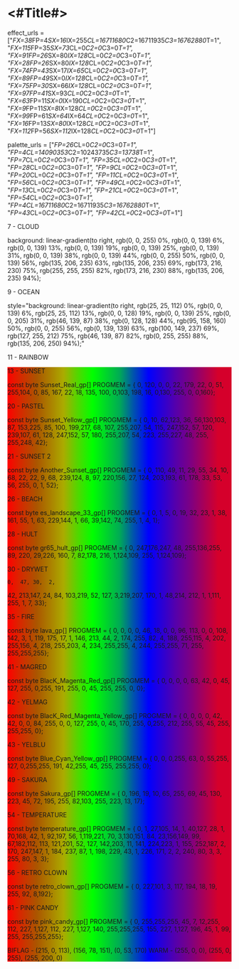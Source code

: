 #  <#Title#>

effect_urls = ["*FX=38*FP=4*SX=16*IX=255*CL=16711680*C2=16711935*C3=16762880*T=1",
               "*FX=115*FP=35*SX=73*CL=0*C2=0*C3=0*T=1",
               "*FX=91*FP=26*SX=80*IX=128*CL=0*C2=0*C3=0*T=1",
               "*FX=28*FP=26*SX=80*IX=128*CL=0*C2=0*C3=0*T=1",
               "*FX=74*FP=43*SX=17*IX=65*CL=0*C2=0*C3=0*T=1",
               "*FX=89*FP=49*SX=0*IX=128*CL=0*C2=0*C3=0*T=1",
               "*FX=75*FP=30*SX=66*IX=128*CL=0*C2=0*C3=0*T=1",
               "*FX=97*FP=41*SX=93*CL=0*C2=0*C3=0*T=1",
               "*FX=63*FP=11*SX=0*IX=190*CL=0*C2=0*C3=0*T=1",
               "*FX=9*FP=11*SX=8*IX=128*CL=0*C2=0*C3=0*T=1",
               "*FX=99*FP=61*SX=64*IX=64*CL=0*C2=0*C3=0*T=1",
               "*FX=16*FP=13*SX=80*IX=128*CL=0*C2=0*C3=0*T=1",
               "*FX=112*FP=56*SX=112*IX=128*CL=0*C2=0*C3=0*T=1"]

palette_urls = ["*FP=26*CL=0*C2=0*C3=0*T=1",
                "*FP=4*CL=14090353*C2=10243735*C3=13738*T=1",
                "*FP=7*CL=0*C2=0*C3=0*T=1",
                "*FP=35*CL=0*C2=0*C3=0*T=1",
                "*FP=28*CL=0*C2=0*C3=0*T=1",
                "*FP=9*CL=0*C2=0*C3=0*T=1",
                "*FP=20*CL=0*C2=0*C3=0*T=1",
                "*FP=11*CL=0*C2=0*C3=0*T=1",
                "*FP=56*CL=0*C2=0*C3=0*T=1",
                "*FP=49*CL=0*C2=0*C3=0*T=1",
                "*FP=13*CL=0*C2=0*C3=0*T=1",
                "*FP=21*CL=0*C2=0*C3=0*T=1",
                "*FP=54*CL=0*C2=0*C3=0*T=1",
                "*FP=4*CL=16711680*C2=16711935*C3=16762880*T=1",
                "*FP=43*CL=0*C2=0*C3=0*T=1",
                "*FP=42*CL=0*C2=0*C3=0*T=1"]



7 - CLOUD

background: linear-gradient(to right, rgb(0, 0, 255) 0%, rgb(0, 0, 139) 6%, rgb(0, 0, 139) 13%, rgb(0, 0, 139) 19%, rgb(0, 0, 139) 25%, rgb(0, 0, 139) 31%, rgb(0, 0, 139) 38%, rgb(0, 0, 139) 44%, rgb(0, 0, 255) 50%, rgb(0, 0, 139) 56%, rgb(135, 206, 235) 63%, rgb(135, 206, 235) 69%, rgb(173, 216, 230) 75%, rgb(255, 255, 255) 82%, rgb(173, 216, 230) 88%, rgb(135, 206, 235) 94%);


9 - OCEAN

style="background: linear-gradient(to right, rgb(25, 25, 112) 0%, rgb(0, 0, 139) 6%, rgb(25, 25, 112) 13%, rgb(0, 0, 128) 19%, rgb(0, 0, 139) 25%, rgb(0, 0, 205) 31%, rgb(46, 139, 87) 38%, rgb(0, 128, 128) 44%, rgb(95, 158, 160) 50%, rgb(0, 0, 255) 56%, rgb(0, 139, 139) 63%, rgb(100, 149, 237) 69%, rgb(127, 255, 212) 75%, rgb(46, 139, 87) 82%, rgb(0, 255, 255) 88%, rgb(135, 206, 250) 94%);"

11 - RAINBOW

<div class="lstIprev" style="background: linear-gradient(to right, rgb(255, 0, 0) 0%, rgb(213, 42, 0) 6%, rgb(171, 85, 0) 13%, rgb(171, 127, 0) 19%, rgb(171, 171, 0) 25%, rgb(86, 213, 0) 31%, rgb(0, 255, 0) 38%, rgb(0, 213, 42) 44%, rgb(0, 171, 85) 50%, rgb(0, 86, 170) 56%, rgb(0, 0, 255) 63%, rgb(42, 0, 213) 69%, rgb(85, 0, 171) 75%, rgb(127, 0, 129) 82%, rgb(171, 0, 85) 88%, rgb(213, 0, 43) 94%);

12 - RAINBOWE BANDS

style="background: linear-gradient(to right, rgb(255, 0, 0) 0%, rgb(0, 0, 0) 6%, rgb(171, 85, 0) 13%, rgb(0, 0, 0) 19%, rgb(171, 171, 0) 25%, rgb(0, 0, 0) 31%, rgb(0, 255, 0) 38%, rgb(0, 0, 0) 44%, rgb(0, 171, 85) 50%, rgb(0, 0, 0) 56%, rgb(0, 0, 255) 63%, rgb(0, 0, 0) 69%, rgb(85, 0, 171) 75%, rgb(0, 0, 0) 82%, rgb(171, 0, 85) 88%, rgb(0, 0, 0) 94%);"

13 - SUNSET

const byte Sunset_Real_gp[] PROGMEM = {
    0, 120,  0,  0,
   22, 179, 22,  0,
   51, 255,104,  0,
   85, 167, 22, 18,
  135, 100,  0,103,
  198,  16,  0,130,
  255,   0,  0,160};


20 - PASTEL

const byte Sunset_Yellow_gp[] PROGMEM = {
    0,  10, 62,123,
   36,  56,130,103,
   87, 153,225, 85,
  100, 199,217, 68,
  107, 255,207, 54,
  115, 247,152, 57,
  120, 239,107, 61,
  128, 247,152, 57,
  180, 255,207, 54,
  223, 255,227, 48,
  255, 255,248, 42};



21 - SUNSET 2

const byte Another_Sunset_gp[] PROGMEM = {
    0, 110, 49, 11,
   29,  55, 34, 10,
   68,  22, 22,  9,
   68, 239,124,  8,
   97, 220,156, 27,
  124, 203,193, 61,
  178,  33, 53, 56,
  255,   0,  1, 52};


26 - BEACH

const byte es_landscape_33_gp[] PROGMEM = {
    0,   1,  5,  0,
   19,  32, 23,  1,
   38, 161, 55,  1,
   63, 229,144,  1,
   66,  39,142, 74,
  255,   1,  4,  1};

28 - HULT

const byte gr65_hult_gp[] PROGMEM = {
    0, 247,176,247,
   48, 255,136,255,
   89, 220, 29,226,
  160,   7, 82,178,
  216,   1,124,109,
  255,   1,124,109};


30 - DRYWET

    0,  47, 30,  2,
   42, 213,147, 24,
   84, 103,219, 52,
  127,   3,219,207,
  170,   1, 48,214,
  212,   1,  1,111,
  255,   1,  7, 33};



35 - FIRE

const byte lava_gp[] PROGMEM = {
    0,   0,  0,  0,
   46,  18,  0,  0,
   96, 113,  0,  0,
  108, 142,  3,  1,
  119, 175, 17,  1,
  146, 213, 44,  2,
  174, 255, 82,  4,
  188, 255,115,  4,
  202, 255,156,  4,
  218, 255,203,  4,
  234, 255,255,  4,
  244, 255,255, 71,
  255, 255,255,255};


41 - MAGRED

const byte BlacK_Magenta_Red_gp[] PROGMEM = {
    0,   0,  0,  0,
   63,  42,  0, 45,
  127, 255,  0,255,
  191, 255,  0, 45,
  255, 255,  0,  0};

42 - YELMAG

const byte BlacK_Red_Magenta_Yellow_gp[] PROGMEM = {
    0,   0,  0,  0,
   42,  42,  0,  0,
   84, 255,  0,  0,
  127, 255,  0, 45,
  170, 255,  0,255,
  212, 255, 55, 45,
  255, 255,255,  0};

43 - YELBLU

const byte Blue_Cyan_Yellow_gp[] PROGMEM = {
    0,   0,  0,255,
   63,   0, 55,255,
  127,   0,255,255,
  191,  42,255, 45,
  255, 255,255,  0};


49 - SAKURA

const byte Sakura_gp[] PROGMEM = {
    0, 196, 19, 10,
   65, 255, 69, 45,
  130, 223, 45, 72,
  195, 255, 82,103,
  255, 223, 13, 17};


54 - TEMPERATURE

const byte temperature_gp[] PROGMEM = {
    0,   1, 27,105,
   14,   1, 40,127,
   28,   1, 70,168,
   42,   1, 92,197,
   56,   1,119,221,
   70,   3,130,151,
   84,  23,156,149,
   99,  67,182,112,
  113, 121,201, 52,
  127, 142,203, 11,
  141, 224,223,  1,
  155, 252,187,  2,
  170, 247,147,  1,
  184, 237, 87,  1,
  198, 229, 43,  1,
  226, 171,  2,  2,
  240,  80,  3,  3,
  255,  80,  3,  3};

56 - RETRO CLOWN

const byte retro_clown_gp[] PROGMEM = {
    0, 227,101,  3,
  117, 194, 18, 19,
  255,  92,  8,192};

61 - PINK CANDY

const byte pink_candy_gp[] PROGMEM = {
    0, 255,255,255,
   45,   7, 12,255,
  112, 227,  1,127,
  112, 227,  1,127,
  140, 255,255,255,
  155, 227,  1,127,
  196,  45,  1, 99,
  255, 255,255,255};

BIFLAG - (215, 0, 113), (156, 78, 151), (0, 53, 170)
WARM - (255, 0, 0), (255, 0, 255), (255, 200, 0)
